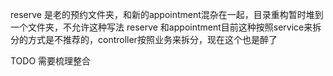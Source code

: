 reserve 是老的预约文件夹，和新的appointment混杂在一起，目录重构暂时堆到一个文件夹，不允许这种写法
reserve 和appointment目前这种按照service来拆分的方式是不推荐的，controller按照业务来拆分，现在这个也是醉了

TODO 需要梳理整合